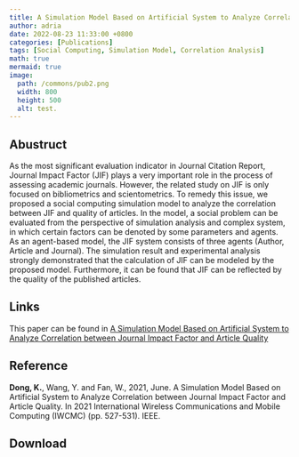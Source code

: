 ```yaml
---
title: A Simulation Model Based on Artificial System to Analyze Correlation between Journal Impact Factor and Article Quality
author: adria
date: 2022-08-23 11:33:00 +0800
categories: [Publications]
tags: [Social Computing, Simulation Model, Correlation Analysis]
math: true
mermaid: true
image:
  path: /commons/pub2.png
  width: 800
  height: 500
  alt: test.
---
```


## Abustruct

As the most significant evaluation indicator in Journal Citation Report, Journal Impact Factor (JIF) plays a very important role in the process of assessing academic journals. However, the related study on JIF is only focused on bibliometrics and scientometrics. To remedy this issue, we proposed a social computing simulation model to analyze the correlation between JIF and quality of articles. In the model, a social problem can be evaluated from the perspective of simulation analysis and complex system, in which certain factors can be denoted by some parameters and agents. As an agent-based model, the JIF system consists of three agents (Author, Article and Journal). The simulation result and experimental analysis strongly demonstrated that the calculation of JIF can be modeled by the proposed model. Furthermore, it can be found that JIF can be reflected by the quality of the published articles.


## Links
This paper can be found in [A Simulation Model Based on Artificial System to Analyze Correlation between Journal Impact Factor and Article Quality](https://ieeexplore.ieee.org/abstract/document/9498612)

## Reference
**Dong, K.**, Wang, Y. and Fan, W., 2021, June. A Simulation Model Based on Artificial System to Analyze Correlation between Journal Impact Factor and Article Quality. In 2021 International Wireless Communications and Mobile Computing (IWCMC) (pp. 527-531). IEEE.

## Download
<a href="/commons/pubs/SMB.pdf"></a>
